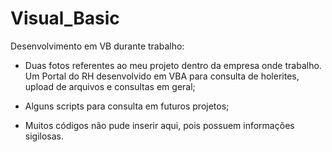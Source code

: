 # Visual_Basic

Desenvolvimento em VB durante trabalho:

- Duas fotos referentes ao meu projeto dentro da empresa onde trabalho. Um Portal do RH desenvolvido em VBA para consulta de holerites, upload de arquivos e consultas em geral;

- Alguns scripts para consulta em futuros projetos;

- Muitos códigos não pude inserir aqui, pois possuem informações sigilosas.
